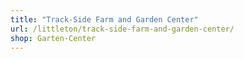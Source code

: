 ```yaml
---
title: "Track-Side Farm and Garden Center"
url: /littleton/track-side-farm-and-garden-center/
shop: Garten-Center
---
```

